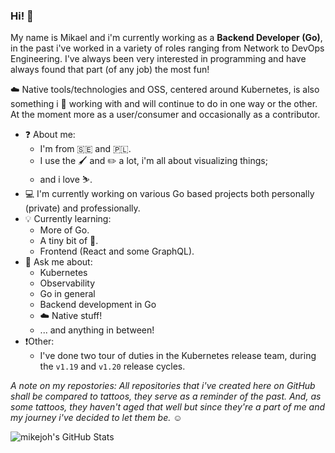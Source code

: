 ### Hi! :wave: 

My name is Mikael and i'm currently working as a **Backend Developer (Go)**, in the past i've worked in a variety of roles ranging from Network to DevOps Engineering. I've always been very interested in programming and have always found that part (of any job) the most fun!

:cloud: Native tools/technologies and OSS, centered around Kubernetes, is also something i :blue_heart: working with and will continue to do in one way or the other. At the moment more as a user/consumer and occasionally as a contributor.

 - :question: About me:
   - I'm from :sweden: and :poland:.
   - I use the :paintbrush: and :pencil2: a lot, i'm all about visualizing things;
   - and i love :skier:.
 - :computer: I'm currently working on various Go based projects both personally (private) and professionally.
 - :bulb: Currently learning:
   - More of Go.
   - A tiny bit of :crab:.
   - Frontend (React and some GraphQL).
 - 💬 Ask me about:
   - Kubernetes
   - Observability
   - Go in general
   - Backend development in Go
   - :cloud: Native stuff!
   - ... and anything in between!
 - ❗Other:
   - I've done two tour of duties in the Kubernetes release team, during the `v1.19` and `v1.20` release cycles.

_A note on my repostories: All repositories that i've created here on GitHub shall be compared to tattoos, they serve as a reminder of the past. And, as some tattoos, they haven't aged that well but since they're a part of me and my journey i've decided to let them be. :relaxed:_ 

![mikejoh's GitHub Stats](https://github.com/mikejoh/github-stats/blob/master/generated/overview.svg)
